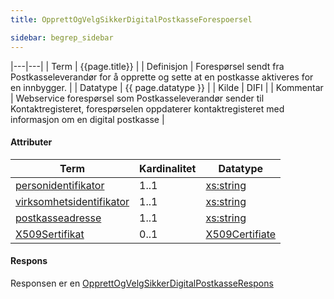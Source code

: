 ```yaml
--- 
title: OpprettOgVelgSikkerDigitalPostkasseForespoersel  

sidebar: begrep_sidebar
---
```


|---|---|
| Term          | {{page.title}} |
| Definisjon    | Forespørsel sendt fra Postkasseleverandør for å opprette og sette at en postkasse aktiveres for en innbygger. |
| Datatype      | {{ page.datatype }} |
| Kilde         | DIFI |
| Kommentar     | Webservice forespørsel som Postkasseleverandør sender til Kontaktregisteret, forespørselen oppdaterer kontaktregisteret med informasjon om en digital postkasse |

#### Attributer

| Term                                                              | Kardinalitet | Datatype                                                          |
| ----------------------------------------------------------------- | ------------ | ----------------------------------------------------------------- |
| [personidentifikator]({{site.baseurl}}/resources/begrep/sikkerDigitalPost/begrep/personidentifikator)                | 1..1         | [xs:string](http://www.w3.org/TR/xmlschema-2/#string)             |
| [virksomhetsidentifikator]({{site.baseurl}}/resources/begrep/sikkerDigitalPost/begrep/virksomhetsidentifikator) | 1..1         | [xs:string](http://www.w3.org/TR/xmlschema-2/#string)             |
| [postkasseadresse]({{site.baseurl}}/resources/begrep/sikkerDigitalPost/begrep/postkasseadresse)                      | 1..1         | [xs:string](http://www.w3.org/TR/xmlschema-2/#string)             |
| [X509Sertifikat]({{site.baseurl}}/resources/begrep/sikkerDigitalPost/begrep/x509Sertifikat)                          | 0..1         | [X509Certifiate](http://www.w3.org/TR/xmldsig-core/#sec-X509Data) |

#### Respons

Responsen er en
[OpprettOgVelgSikkerDigitalPostkasseRespons]({{site.baseurl}}/resources/begrep/oppslagstjenesten/OpprettOgVelgSikkerDigitalPostkasseRespons)
